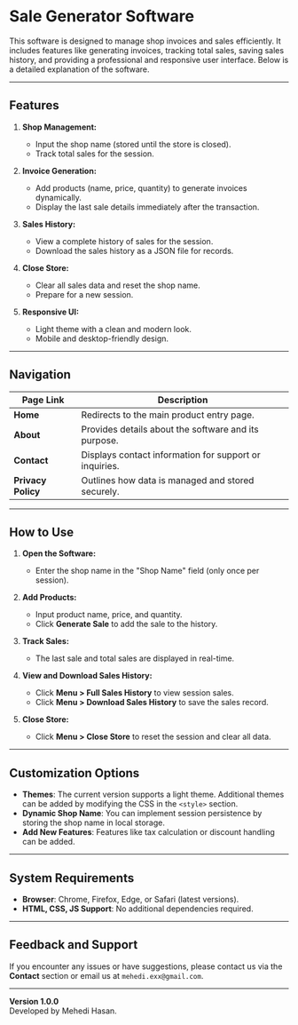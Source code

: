 # Sale Generator Software

This software is designed to manage shop invoices and sales efficiently. It includes features like generating invoices, tracking total sales, saving sales history, and providing a professional and responsive user interface. Below is a detailed explanation of the software.

---

## **Features**

1. **Shop Management:**
   - Input the shop name (stored until the store is closed).
   - Track total sales for the session.

2. **Invoice Generation:**
   - Add products (name, price, quantity) to generate invoices dynamically.
   - Display the last sale details immediately after the transaction.

3. **Sales History:**
   - View a complete history of sales for the session.
   - Download the sales history as a JSON file for records.

4. **Close Store:**
   - Clear all sales data and reset the shop name.
   - Prepare for a new session.

5. **Responsive UI:**
   - Light theme with a clean and modern look.
   - Mobile and desktop-friendly design.

---

## **Navigation**

| Page Link         | Description                                               |
|-------------------|-----------------------------------------------------------|
| **Home**          | Redirects to the main product entry page.                 |
| **About**         | Provides details about the software and its purpose.      |
| **Contact**       | Displays contact information for support or inquiries.    |
| **Privacy Policy**| Outlines how data is managed and stored securely.          |

---

## **How to Use**

1. **Open the Software:**
   - Enter the shop name in the "Shop Name" field (only once per session).

2. **Add Products:**
   - Input product name, price, and quantity.
   - Click **Generate Sale** to add the sale to the history.

3. **Track Sales:**
   - The last sale and total sales are displayed in real-time.

4. **View and Download Sales History:**
   - Click **Menu > Full Sales History** to view session sales.
   - Click **Menu > Download Sales History** to save the sales record.

5. **Close Store:**
   - Click **Menu > Close Store** to reset the session and clear all data.

---

## **Customization Options**

- **Themes**: The current version supports a light theme. Additional themes can be added by modifying the CSS in the `<style>` section.
- **Dynamic Shop Name**: You can implement session persistence by storing the shop name in local storage.
- **Add New Features**: Features like tax calculation or discount handling can be added.

---

## **System Requirements**

- **Browser**: Chrome, Firefox, Edge, or Safari (latest versions).
- **HTML, CSS, JS Support**: No additional dependencies required.

---

## **Feedback and Support**

If you encounter any issues or have suggestions, please contact us via the **Contact** section or email us at `mehedi.exx@gmail.com`.

---

**Version 1.0.0**  
Developed by Mehedi Hasan.
